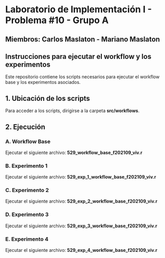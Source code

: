 # Laboratorio de Implementación I - Problema #10 - Grupo A
## Miembros: Carlos Maslaton - Mariano Maslaton

## Instrucciones para ejecutar el workflow y los experimentos
Este repositorio contiene los scripts necesarios para ejecutar el workflow base y los experimentos asociados.

## 1. Ubicación de los scripts
Para acceder a los scripts, dirigirse a la carpeta **src/workflows**.

## 2. Ejecución
### A. Workflow Base
Ejecutar el siguiente archivo: **529_workflow_base_f202109_viv.r**

### B. Experimento 1
Ejecutar el siguiente archivo: **529_exp_1_workflow_base_f202109_viv.r**

### C. Experimento 2
Ejecutar el siguiente archivo: **529_exp_2_workflow_base_f202109_viv.r**

### D. Experimento 3
Ejecutar el siguiente archivo: **529_exp_3_workflow_base_f202109_viv.r**

### E. Experimento 4
Ejecutar el siguiente archivo: **529_exp_4_workflow_base_f202109_viv.r**
